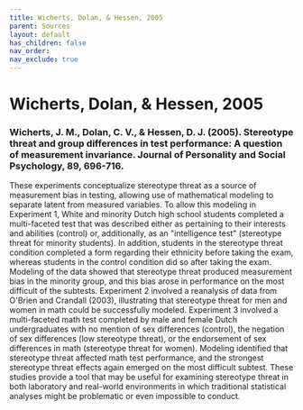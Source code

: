 ```yaml
---
title: Wicherts, Dolan, & Hessen, 2005
parent: Sources
layout: default
has_children: false
nav_order: 
nav_exclude: true
---
```


# Wicherts, Dolan, & Hessen, 2005

### Wicherts, J. M., Dolan, C. V., & Hessen, D. J. (2005). Stereotype threat and group differences in test performance: A question of measurement invariance. Journal of Personality and Social Psychology, 89, 696-716.

These experiments conceptualize stereotype threat as a source of measurement bias in testing, allowing use of mathematical modeling to separate latent from measured variables. To allow this modeling in Experiment 1, White and minority Dutch high school students completed a multi-faceted test that was described either as pertaining to their interests and abilities (control) or, additionally, as an "intelligence test" (stereotype threat for minority students). In addition, students in the stereotype threat condition completed a form regarding their ethnicity before taking the exam, whereas students in the control condition did so after taking the exam. Modeling of the data showed that stereotype threat produced measurement bias in the minority group, and this bias arose in performance on the most difficult of the subtests. Experiment 2 involved a reanalysis of data from O'Brien and Crandall (2003), illustrating that stereotype threat for men and women in math could be successfully modeled. Experiment 3 involved a multi-faceted math test completed by male and female Dutch undergraduates with no mention of sex differences (control), the negation of sex differences (low stereotype threat), or the endorsement of sex differences in math (stereotype threat for women). Modeling identified that stereotype threat affected math test performance, and the strongest stereotype threat effects again emerged on the most difficult subtest. These studies provide a tool that may be useful for examining stereotype threat in both laboratory and real-world environments in which traditional statistical analyses might be problematic or even impossible to conduct.

